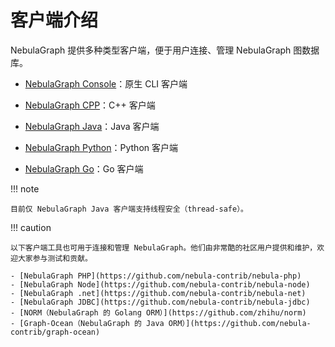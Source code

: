 # 客户端介绍

NebulaGraph 提供多种类型客户端，便于用户连接、管理 NebulaGraph 图数据库。

- [NebulaGraph Console](../nebula-console.md)：原生 CLI 客户端

- [NebulaGraph CPP](3.nebula-cpp-client.md)：C++ 客户端

- [NebulaGraph Java](4.nebula-java-client.md)：Java 客户端

- [NebulaGraph Python](5.nebula-python-client.md)：Python 客户端

- [NebulaGraph Go](6.nebula-go-client.md)：Go 客户端

!!! note

    目前仅 NebulaGraph Java 客户端支持线程安全（thread-safe）。

!!! caution

    以下客户端工具也可用于连接和管理 NebulaGraph。他们由非常酷的社区用户提供和维护，欢迎大家参与测试和贡献。
    
    - [NebulaGraph PHP](https://github.com/nebula-contrib/nebula-php) 
    - [NebulaGraph Node](https://github.com/nebula-contrib/nebula-node)
    - [NebulaGraph .net](https://github.com/nebula-contrib/nebula-net)
    - [NebulaGraph JDBC](https://github.com/nebula-contrib/nebula-jdbc)
    - [NORM（NebulaGraph 的 Golang ORM）](https://github.com/zhihu/norm)
    - [Graph-Ocean（NebulaGraph 的 Java ORM）](https://github.com/nebula-contrib/graph-ocean)
